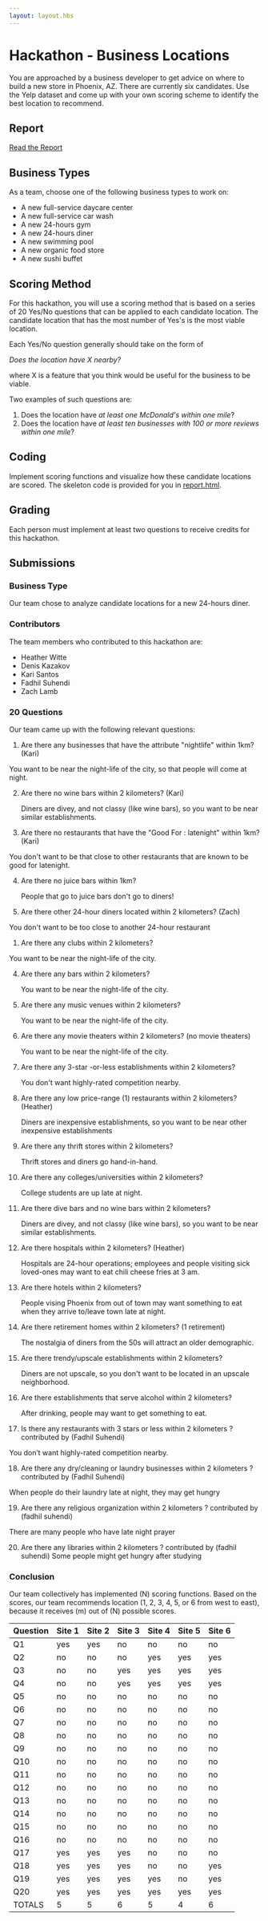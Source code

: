 ```yaml
---
layout: layout.hbs
---
```


# Hackathon - Business Locations

You are approached by a business developer to get advice on where to build a
new store in Phoenix, AZ. There are currently six candidates. Use the Yelp
dataset and come up with your own scoring scheme to identify the best location
to recommend.

## Report

[Read the Report](report.html)

## Business Types
As a team, choose one of the following business types to work on:

- A new full-service daycare center
- A new full-service car wash
- A new 24-hours gym
- A new 24-hours diner
- A new swimming pool
- A new organic food store
- A new sushi buffet

## Scoring Method

For this hackathon, you will use a scoring method that is based on a series of
20 Yes/No questions that can be applied to each candidate location. The candidate
location that has the most number of Yes's is the most viable location.

Each Yes/No question generally should take on the form of

  _Does the location have X nearby?_

where X is a feature that you think would be useful for the business to be viable.

Two examples of such questions are:
1. Does the location have _at least one McDonald's within one mile_?
1. Does the location have _at least ten businesses with 100 or more reviews within one mile_?

## Coding

Implement scoring functions and visualize how these candidate locations are
scored. The skeleton code is provided for you in [report.html](report.html).

## Grading

Each person must implement at least two questions to receive credits for this
hackathon.

## Submissions

### Business Type

Our team chose to analyze candidate locations for a new 24-hours diner.

### Contributors

The team members who contributed to this hackathon are:

- Heather Witte
- Denis Kazakov
- Kari Santos
- Fadhil Suhendi
- Zach Lamb

### 20 Questions

Our team came up with the following relevant questions:

<!---
I'm not sure which questions are whose, so put your questions together in a group of 4, make sure the question numbering makes sense, and add yes no ansers to bottom below, and re-do the totals. Last person needs to write the conclusion!
-->

1. Are there any businesses that have the attribute "nightlife" within 1km? (Kari)

You want to be near the night-life of the city, so that people will come at night. 

2. Are there no wine bars within 2 kilometers? (Kari)

	Diners are divey, and not classy (like wine bars), so you want to be near similar establishments.

3. Are there no restaurants that have the "Good For : latenight" within 1km? (Kari)

You don't want to be that close to other restaurants that are known to be good for latenight. 

4. Are there no juice bars within 1km?
	
	People that go to juice bars don't go to diners!

1. Are there other 24-hour diners located within 2 kilometers?  (Zach)

  You don't want to be too close to another 24-hour restaurant


1. Are there any clubs within 2 kilometers? 

  You want to be near the night-life of the city.

4. Are there any bars within 2 kilometers?

	You want to be near the night-life of the city.

5. Are there any music venues within 2 kilometers?

	You want to be near the night-life of the city.

6. Are there any movie theaters within 2 kilometers? (no movie theaters)

	You want to be near the night-life of the city.

7. Are there any 3-star -or-less establishments within 2 kilometers?

	You don't want highly-rated competition nearby. 

8. Are there any low price-range (1) restaurants within 2 kilometers? (Heather)
	
	Diners are inexpensive establishments, so you want to be near other inexpensive establishments

9. Are there any thrift stores within 2 kilometers?

	Thrift stores and diners go hand-in-hand.

10. Are there any colleges/universities within 2 kilometers?

	College students are up late at night.

11. Are there dive bars and no wine bars within 2 kilometers?

	Diners are divey, and not classy (like wine bars), so you want to be near similar establishments.

12. Are there hospitals within 2 kilometers? (Heather) 

	Hospitals are 24-hour operations; employees and people visiting sick loved-ones may want to eat chili cheese fries at 3 am.

13. Are there hotels within 2 kilometers?

	People vising Phoenix from out of town may want something to eat when they arrive to/leave town late at night.

14. Are there retirement homes within 2 kilometers? (1 retirement)

	The nostalgia of diners from the 50s will attract an older demographic.

15. Are there trendy/upscale establishments within 2 kilometers?

	Diners are not upscale, so you don't want to be located in an upscale neighborhood. 

16. Are there establishments that serve alcohol within 2 kilometers?

	After drinking, people may want to get something to eat.

17. Is there any restaurants with 3 stars or less within 2 kilometers ? contributed by (Fadhil Suhendi)

You don’t want highly-rated competition nearby.

18. Are there any dry/cleaning or laundry businesses within 2 kilometers ? contributed by (Fadhil Suhendi)

When people do their laundry late at night, they may get hungry

19. Are there any religious organization within 2 kilometers ? contributed by (fadhil suhendi)

There are many people who have late night prayer

20. Are there any libraries within 2 kilometers ? contributed by (fadhil suhendi) 
Some people might get hungry after studying


### Conclusion

Our team collectively has implemented (N) scoring functions. Based on
the scores, our team recommends location (1, 2, 3, 4, 5, or 6 from west to east),
because it receives (m) out of (N) possible scores.

Question|Site 1|Site 2|Site 3|Site 4|Site 5|Site 6
--------|------|------|------|------|------|------
Q1|yes|yes|no|no|no|no
Q2|no|no|no|yes|yes|yes
Q3|no|no|yes|yes|yes|yes
Q4|no|no|yes|yes|yes|yes
Q5|no|no|no|no|no|no
Q6|no|no|no|no|no|no
Q7|no|no|no|no|no|no
Q8|no|no|no|no|no|no
Q9|no|no|no|no|no|no
Q10|no|no|no|no|no|no
Q11|no|no|no|no|no|no
Q12|no|no|no|no|no|no
Q13|no|no|no|no|no|no
Q14|no|no|no|no|no|no
Q15|no|no|no|no|no|no
Q16|no|no|no|no|no|no
Q17|yes|yes|yes|no|no|no
Q18|yes|yes|yes|no|no|yes
Q19|yes|yes|yes|yes|no|yes
Q20|yes|yes|yes|yes|yes|yes
TOTALS|5|5|6|5|4|6
